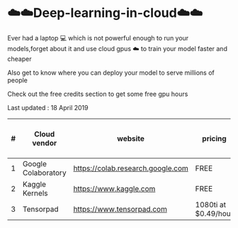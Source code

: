 # ☁️☁️Deep-learning-in-cloud☁️☁️
Ever had a laptop 💻 which is not powerful enough to run your models,forget about it and use cloud gpus ☁️ to train your model faster and cheaper

Also get to know where you can deploy your model to serve millions of people

Check out the free credits section to get some free gpu hours 

Last updated : 18 April 2019

 |# | Cloud vendor   |      website      |  pricing | Trial available / Free Credits | 
| ---|----------|-------------| ------ | -------------|
|1 | Google Colaboratory | https://colab.research.google.com | FREE | FREE FOREVER* | 
|2 | Kaggle Kernels |   https://www.kaggle.com |  FREE | FREE FOREVER* |
|3| Tensorpad | https://www.tensorpad.com |  1080ti at $0.49/hour | 5 free GPU hours
